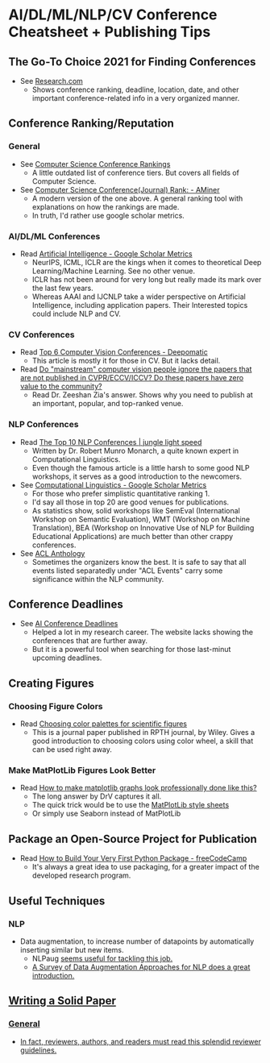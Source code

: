 # AI/DL/ML/NLP/CV Conference Cheatsheet + Publishing Tips


## The Go-To Choice 2021 for Finding Conferences
- See <a href="https://research.com/">Research.com</a>
    - Shows conference ranking, deadline, location, date, and other important conference-related info in a very organized manner.


## Conference Ranking/Reputation
### General
- See <a href="http://webdocs.cs.ualberta.ca/~zaiane/htmldocs/ConfRanking.html#2">Computer Science Conference Rankings</a>
    - A little outdated list of conference tiers. But covers all fields of Computer Science.
- See <a href="https://www.aminer.org/ranks/conf?category=All&category_en=All&category_type=ccf">Computer Science Conference(Journal) Rank: - AMiner</a>
    - A modern version of the one above. A general ranking tool with explanations on how the rankings are made.
    - In truth, I'd rather use google scholar metrics.

### AI/DL/ML Conferences
- Read <a href="https://scholar.google.es/citations?view_op=top_venues&hl=en&vq=eng_artificialintelligence">Artificial Intelligence - Google Scholar Metrics</a>
    - NeurIPS, ICML, ICLR are the kings when it comes to theoretical Deep Learning/Machine Learning. See no other venue.
    - ICLR has not been around for very long but really made its mark over the last few years.
    - Whereas AAAI and IJCNLP take a wider perspective on Artificial Intelligence, including application papers. Their Interested topics could include NLP and CV.

### CV Conferences
- Read <a href="https://deepomatic.com/en/top-6-computer-vision-conferences-around-the-world">Top 6 Computer Vision Conferences - Deepomatic</a>
    - This article is mostly it for those in CV. But it lacks detail.
- Read <a href="https://www.quora.com/Do-mainstream-computer-vision-people-ignore-the-papers-that-are-not-published-in-CVPR-ECCV-ICCV-Do-these-papers-have-zero-value-to-the-community">Do "mainstream" computer vision people ignore the papers that are not published in CVPR/ECCV/ICCV? Do these papers have zero value to the community?</a>
    - Read Dr. Zeeshan Zia's answer. Shows why you need to publish at an important, popular, and top-ranked venue.

### NLP Conferences
- Read <a href="https://www.junglelightspeed.com/the-top-10-nlp-conferences/">The Top 10 NLP Conferences | jungle light speed</a>
    - Written by Dr. Robert Munro Monarch, a quite known expert in Computational Linguistics.
    - Even though the famous article is a little harsh to some good NLP workshops, it serves as a good introduction to the newcomers.
- See <a href="https://scholar.google.com/citations?view_op=top_venues&hl=en&vq=eng_computationallinguistics">Computational Linguistics - Google Scholar Metrics</a>
    - For those who prefer simplistic quantitative ranking 1.
    - I'd say all those in top 20 are good venues for publications.
    - As statistics show, solid workshops like SemEval (International Workshop on Semantic Evaluation), WMT (Workshop on Machine Translation), BEA (Workshop on Innovative Use of NLP for Building Educational Applications) are much better than other crappy conferences.
- See <a href="https://aclanthology.org/">ACL Anthology</a>
    - Sometimes the organizers know the best. It is safe to say that all events listed separatedly under "ACL Events" carry some significance within the NLP community.


## Conference Deadlines
- See <a href="https://aideadlin.es/?sub=ML,CV,NLP,RO,SP,DM">AI Conference Deadlines</a>
    - Helped a lot in my research career. The website lacks showing the conferences that are further away. 
    - But it is a powerful tool when searching for those last-minut upcoming deadlines.


## Creating Figures
### Choosing Figure Colors
- Read <a href="https://onlinelibrary.wiley.com/doi/full/10.1002/rth2.12308">Choosing color palettes for scientific figures</a>
    - This is a journal paper published in RPTH journal, by Wiley. Gives a good introduction to choosing colors using color wheel, a skill that can be used right away.
### Make MatPlotLib Figures Look Better
- Read <a href="https://stackoverflow.com/questions/24547047/how-to-make-matplotlib-graphs-look-professionally-done-like-this">How to make matplotlib graphs look professionally done like this?</a>
    - The long answer by DrV captures it all.
    - The quick trick would be to use the <a href="https://matplotlib.org/stable/tutorials/introductory/customizing.html#customizing-with-style-sheets">MatPlotLib style sheets</a>
    - Or simply use Seaborn instead of MatPlotLib


## Package an Open-Source Project for Publication
- Read <a href="https://www.freecodecamp.org/news/build-your-first-python-package/">How to Build Your Very First Python Package - freeCodeCamp</a>
    - It's always a great idea to use packaging, for a greater impact of the developed research program.


## Useful Techniques
### NLP
- Data augmentation, to increase number of datapoints by automatically inserting similar but new items. 
    - NLPaug <a href="https://github.com/makcedward/nlpaug"> seems useful for tackling this job.
    - A Survey of Data Augmentation Approaches for NLP <a href="https://aclanthology.org/2021.findings-acl.84"> does a great introduction.
    

## Writing a Solid Paper
### General
- In fact, reviewers, authors, and readers must read this splendid reviewer guidelines. <a href="https://2021.naacl.org/reviewer/advice/">

